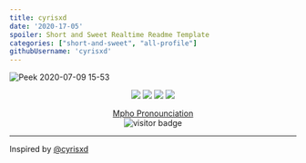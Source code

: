 ```yaml
---
title: cyrisxd
date: '2020-17-05'
spoiler: Short and Sweet Realtime Readme Template
categories: ["short-and-sweet", "all-profile"]
githubUsername: 'cyrisxd'
---
```


![Peek 2020-07-09 15-53](https://user-images.githubusercontent.com/7910856/87048834-84abea80-c1fc-11ea-9342-27b96a046ba4.gif)

<p align="center">
<a href= "https://blog.mphomphego.co.za/"><img src="https://img.icons8.com/material-outlined/26/000000/ball-point-pen.png"/></a>
<a href= "https://www.linkedin.com/in/mphomphego/"><img src="https://img.icons8.com/material-outlined/30/000000/linkedin.png"/></a>
<a href= "https://dev.to/mmphego"><img src="https://img.icons8.com/windows/32/000000/dev.png"/></a>
<a href= "https://twitter.com/mphomphego"><img src="https://img.icons8.com/material-outlined/30/000000/twitter.png"/></a>
</p>

<p  align="center">
  <a href="https://raw.githubusercontent.com/mmphego/mmphego/master/resources/mpho.mp3">Mpho Pronounciation</a></br>
  <img src="https://visitor-badge.glitch.me/badge?page_id=mmphego.mmphego" alt="visitor badge"/>
</p>
             
---
Inspired by [@cyrisxd](https://github.com/cyrisxd)
